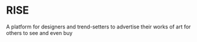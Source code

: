 # RISE
A platform for designers and trend-setters to advertise their works of art for others to see and even buy
